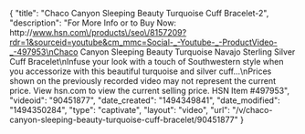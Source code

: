 {
    "title": "Chaco Canyon Sleeping Beauty Turquoise Cuff Bracelet-2",
    "description": "For More Info or to Buy Now: http:\/\/www.hsn.com\/products\/seo\/8157209?rdr=1&sourceid=youtube&cm_mmc=Social-_-Youtube-_-ProductVideo-_-497953\nChaco Canyon Sleeping Beauty Turquoise Navajo Sterling Silver Cuff Bracelet\nInfuse your look with a touch of Southwestern style when you accessorize with this beautiful turquoise and silver cuff...\nPrices shown on the previously recorded video may not represent the current price.  View hsn.com to view the current selling price. HSN Item #497953",
    "videoid": "90451877",
    "date_created": "1494349841",
    "date_modified": "1494350284",
    "type": "captivate",
    "layout": "video",
    "url": "\/v\/chaco-canyon-sleeping-beauty-turquoise-cuff-bracelet\/90451877"
}